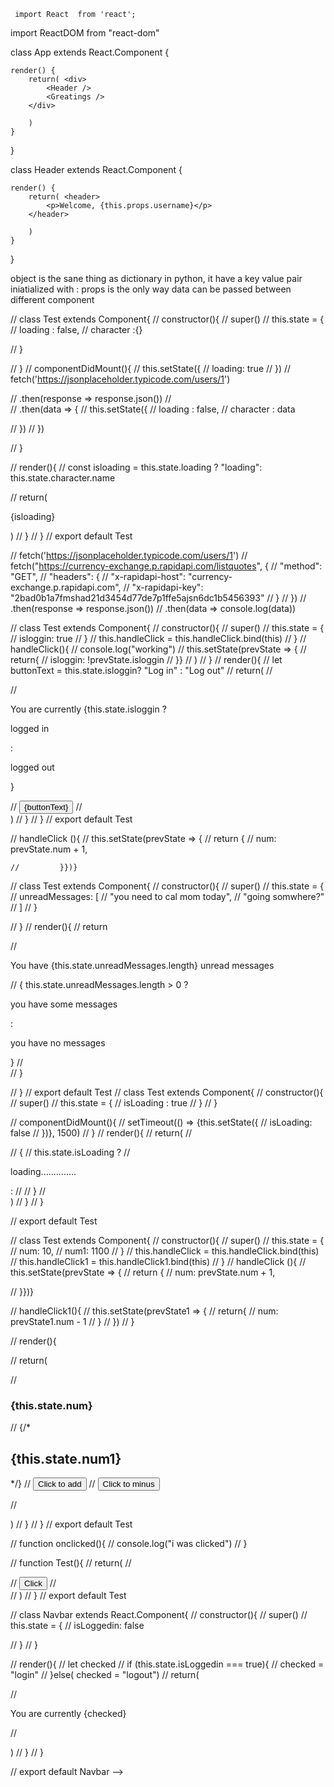 <!-- function App(){ 
    const work = vschoolProduct.map(function(prod){
        return(< TodoItem key = {prod.id} name={prod.name} price={prod.price} desc={prod.desc} />)
    })
return <div>{ work}</div>
}

export default App


 to map a function, first create the function, import the data to b mapped and map, in the instace of map, 
 create another function that will take in an argument, return the component your with to return, while assigning 
 the data from the imported data. assign the mapped data to a const, then return the cont in the first function created.

const productComponent = productData.map(item => <Product product={item}/>)
1, const productCompont is just an asigned variable
2, productData is the imported array we want to perform map function on
3, .map() a janascript function
4,item is the argument of the second function created, => means return <Product />
5, product={item} wil be replaced ny the props in the retureded component














function App(){
    const JokeComponent = jokedata.map(function(joke){
        return (
            <TodoItem key={joke.id} question={joke.question} answer={joke.answer} />
            )})
        
        return (
            <div>
                {JokeComponent}
            </div>
        )
}
export default App

<TodoItem name="kolawole fabusuyi"/>

function App(){
    const jokeComponents = jokedata.map(joke => <TodoItem key = {joke.id} question={joke.question} 
        answer={joke.answer} />)


        return (
            <div>
                {jokeComponents}
            </div>
        )
}
export default App -->

<!-- function TodoItem(props){
    return <div className="todo-item">
         <p>question: {props.question}</p>
         <hr></hr>
         <p>answer: {props.answer}</p>
    </div>
    }
    
    export default TodoItem -->
<!-- 
    <!-- class App extends React.Component{
        render(){
            return(

            )
        }
    }
    export default App -->



     import React  from 'react';
 import ReactDOM from "react-dom"

class App extends React.Component {
   
    render() {
        return( <div>
            <Header />
            <Greatings />
        </div>

        )
    }

}


class Header extends React.Component {
   
    render() {
        return( <header>
            <p>Welcome, {this.props.username}</p>
        </header>

        )
    }

}



object is the sane thing as dictionary in python, it have a key value pair iniatialized with :
props is the only way data can be passed between different component




// class Test extends Component{
//     constructor(){
//         super()
//         this.state = {
//             loading : false,
//             character :{}
            
//         }
        
       
//     }
//     componentDidMount(){
//         this.setState({
//             loading: true
//         })
//         fetch('https://jsonplaceholder.typicode.com/users/1')
        
//         .then(response => response.json())
//         
//         .then(data => {
//             this.setState({
//                 loading : false,
//                 character : data
              
//             })
//         })
       
//     }
     
  
//     render(){
//         const isloading = this.state.loading ? "loading": this.state.character.name
        
//     return(<p>{isloading}</p>)
//     }
//         }
// export default Test
















// fetch('https://jsonplaceholder.typicode.com/users/1')
      // fetch("https://currency-exchange.p.rapidapi.com/listquotes", {
        //         "method": "GET",
        //         "headers": {
        //             "x-rapidapi-host": "currency-exchange.p.rapidapi.com",
        //             "x-rapidapi-key": "2bad0b1a7fmshad21d3454d77de7p1ffe5ajsn6dc1b5456393"
        //         }
        //     })
        // .then(response => response.json())
        // .then(data => console.log(data))






// class Test extends Component{
//     constructor(){
//         super()
//         this.state = {
//             isloggin: true
//         }
//         this.handleClick = this.handleClick.bind(this)
//     }
//    handleClick(){
//        console.log("working")
//        this.setState(prevState => {
//            return{
//            isloggin: !prevState.isloggin
//        }}
//         )
//    }
//     render(){
//         let buttonText = this.state.isloggin? "Log in" : "Log out"
//         return(
//             <div>
//                 <p>You are currently {this.state.isloggin ? <p>logged in</p>: <p>logged out</p>}</p>
//                 <button onClick ={this.handleClick}> {buttonText}</button>
//             </div>)
//     }
// }
// export default Test

// handleClick (){
    //          this.setState(prevState => {
    //         return {
    //             num: prevState.num + 1,
               
    //         }})}




















// class Test extends Component{
//     constructor(){
//         super()
//         this.state = {
//             unreadMessages: [
//                 "you need to cal mom today",
//                 "going somwhere?"
//             ]
//         }

//     }
//    render(){
//        return <div>
//            <p>You have {this.state.unreadMessages.length} unread messages</p>
//             { this.state.unreadMessages.length > 0 ? <p>you have some messages</p>: <p>you have no messages</p>  }
//        </div>
//    }

// }
// export default Test
// class Test extends Component{
//     constructor(){
//         super()
//         this.state = {
//             isLoading : true
//         }
//     }

//     componentDidMount(){
//         setTimeout(() => {this.setState({
//             isLoading: false
//         })}, 1500)
//     }
//     render(){
//         return( 
//         <div>
//             {
//                 this.state.isLoading ?
//                 <p>loading..............</p>: 
//                 <Conditional />
//             }
//             </div>)
//     }
// }

// export default Test

// class Test extends Component{
//     constructor(){
//         super()
//         this.state = { 
//             num: 10,
//             num1: 1100
//         }
//         this.handleClick = this.handleClick.bind(this)
//         this.handleClick1 = this.handleClick1.bind(this)
//     }
//      handleClick (){
//          this.setState(prevState => {
//         return {
//             num: prevState.num + 1,
           
//         }})}

//         handleClick1(){
//             this.setState(prevState1 => {
//                 return{
//                     num: prevState1.num - 1
//                 }
//             })
//         }
    
//     render(){
       
    
//     return(<div>
//         <h3>{this.state.num}</h3>
//         {/* <h2>{this.state.num1}</h2> */}
//         <button onClick = {this.handleClick}>Click to add</button>
//         <button onClick = {this.handleClick1}>Click to minus</button>

//     </div>)
//     }
// }
// export default Test



// function onclicked(){
//     console.log("i was clicked")
// }

// function Test(){
//     return(
//         <div>
//             <button onClick={onclicked}>Click</button>
//         </div>
//     )
// }
// export default Test


// class Navbar extends React.Component{
//   constructor(){
//     super()
//     this.state = {
//       isLoggedin: false
     
//     }
//   }

//   render(){
//     let checked
//     if (this.state.isLoggedin === true){
//       checked = "login"
//     }else( checked = "logout")
//     return(<div>
//       <p>You are currently {checked}</p>
      
//     </div>)
//   }
// }

// export default Navbar -->